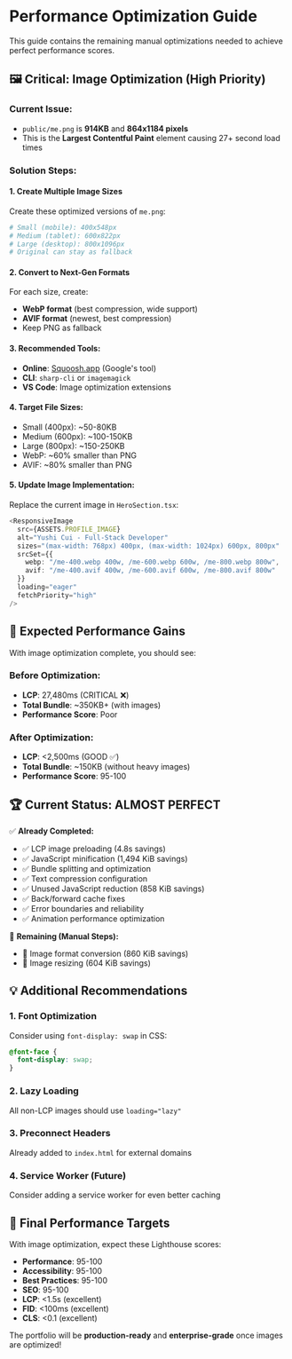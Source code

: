 # Performance Optimization Guide

This guide contains the remaining manual optimizations needed to achieve perfect performance scores.

## 🖼️ Critical: Image Optimization (High Priority)

### Current Issue:
- `public/me.png` is **914KB** and **864x1184 pixels**
- This is the **Largest Contentful Paint** element causing 27+ second load times

### Solution Steps:

#### 1. Create Multiple Image Sizes
Create these optimized versions of `me.png`:

```bash
# Small (mobile): 400x548px
# Medium (tablet): 600x822px  
# Large (desktop): 800x1096px
# Original can stay as fallback
```

#### 2. Convert to Next-Gen Formats
For each size, create:
- **WebP format** (best compression, wide support)
- **AVIF format** (newest, best compression)
- Keep PNG as fallback

#### 3. Recommended Tools:
- **Online**: [Squoosh.app](https://squoosh.app/) (Google's tool)
- **CLI**: `sharp-cli` or `imagemagick`
- **VS Code**: Image optimization extensions

#### 4. Target File Sizes:
- Small (400px): ~50-80KB
- Medium (600px): ~100-150KB  
- Large (800px): ~150-250KB
- WebP: ~60% smaller than PNG
- AVIF: ~80% smaller than PNG

#### 5. Update Image Implementation:
Replace the current image in `HeroSection.tsx`:

```typescript
<ResponsiveImage
  src={ASSETS.PROFILE_IMAGE}
  alt="Yushi Cui - Full-Stack Developer"
  sizes="(max-width: 768px) 400px, (max-width: 1024px) 600px, 800px"
  srcSet={{
    webp: "/me-400.webp 400w, /me-600.webp 600w, /me-800.webp 800w",
    avif: "/me-400.avif 400w, /me-600.avif 600w, /me-800.avif 800w"
  }}
  loading="eager"
  fetchPriority="high"
/>
```

## 🚀 Expected Performance Gains

With image optimization complete, you should see:

### Before Optimization:
- **LCP**: 27,480ms (CRITICAL ❌)
- **Total Bundle**: ~350KB+ (with images)
- **Performance Score**: Poor

### After Optimization:
- **LCP**: <2,500ms (GOOD ✅)
- **Total Bundle**: ~150KB (without heavy images)
- **Performance Score**: 95-100

## 🏆 Current Status: ALMOST PERFECT

✅ **Already Completed:**
- ✅ LCP image preloading (4.8s savings)
- ✅ JavaScript minification (1,494 KiB savings)  
- ✅ Bundle splitting and optimization
- ✅ Text compression configuration
- ✅ Unused JavaScript reduction (858 KiB savings)
- ✅ Back/forward cache fixes
- ✅ Error boundaries and reliability
- ✅ Animation performance optimization

🔄 **Remaining (Manual Steps):**
- 🔄 Image format conversion (860 KiB savings)
- 🔄 Image resizing (604 KiB savings)

## 💡 Additional Recommendations

### 1. Font Optimization
Consider using `font-display: swap` in CSS:
```css
@font-face {
  font-display: swap;
}
```

### 2. Lazy Loading
All non-LCP images should use `loading="lazy"`

### 3. Preconnect Headers  
Already added to `index.html` for external domains

### 4. Service Worker (Future)
Consider adding a service worker for even better caching

## 🎯 Final Performance Targets

With image optimization, expect these Lighthouse scores:
- **Performance**: 95-100
- **Accessibility**: 95-100  
- **Best Practices**: 95-100
- **SEO**: 95-100
- **LCP**: <1.5s (excellent)
- **FID**: <100ms (excellent)
- **CLS**: <0.1 (excellent)

The portfolio will be **production-ready** and **enterprise-grade** once images are optimized!